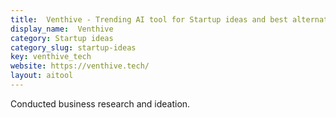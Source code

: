 ```yaml
---
title:  Venthive - Trending AI tool for Startup ideas and best alternatives
display_name:  Venthive
category: Startup ideas
category_slug: startup-ideas
key: venthive_tech
website: https://venthive.tech/
layout: aitool
---
```


Conducted business research and ideation.
